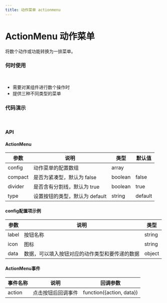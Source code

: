 ```yaml
---
title: 动作菜单 actionmenu
---
```


# ActionMenu 动作菜单
将数个动作或功能转换为一排菜单。

### 何时使用 
&nbsp;
- 需要对某组件进行数个操作时
- 提供三种不同类型的菜单
### 代码演示
&nbsp;

<ClientOnly>
<template>
<code-box>
<template slot="demo">
  <action-menu :config="config" />
</template>
<template slot="title">

## 基本使用

</template>
<template slot="desc">

基本的用法，将数个功能转换为按钮块

</template>
<template slot="code">

``` html
<template slot="demo">
  <action-menu :config="config" />
</template>
```
``` js
export default {
  data () {
    config: [
      { label: '搜索', icon: 'search', data: { action: 'search' } },
      { label: '重置', icon: 'redo', data: { action: 'reset' } },
      [
        { icon: 'plus', label: '新增', data: { action: 'create' } },
        { icon: 'edit', label: '编辑', data: { action: 'update' } }
      ]
    ]
  }
}
```
</template>
</code-box>
&nbsp;
<code-box>
<template slot="demo">
  <action-menu :config="config" :compact="true" />
</template>
<template slot="title">

## 紧凑型

</template>
<template slot="desc">

空间不足时的解决方案

</template>
<template slot="code">

``` html
<template slot="demo">
  <action-menu :config="config" :compact="true" />
</template>
```
``` js
export default {
  data () {
    config: [
      { label: '搜索', icon: 'search', data: { action: 'search' } },
      { label: '重置', icon: 'redo', data: { action: 'reset' } },
      [
        { icon: 'plus', label: '新增', data: { action: 'create' } },
        { icon: 'edit', label: '编辑', data: { action: 'update' } }
      ]
    ]
  }
}
```
</template>
</code-box>
&nbsp;
<code-box>
<template slot="demo">
  <a-table :columns="columns" :dataSource="data" :pagination="false">
    <a slot="name" slot-scope="text" href="javascript:;">{{text}}</a>
  </a-table>
</template>
<template slot="title">

## 适应表格内空间的菜单

</template>
<template slot="desc">

表格中的使用场景

</template>

<template slot="code">

``` html
<template slot="demo">
  <a-table :columns="columns" :dataSource="data" :pagination="false">
    <a slot="name" slot-scope="text" href="javascript:;">{{text}}</a>
  </a-table>
</template>
```
``` js
export default {
  data () {
    return {
      tableConfig: [
        { label: '详情', data: { action: 'info' } },
        { label: '删除', data: { action: 'delete' } },
        [
          { icon: 'plus', label: '新增', data: { action: 'create' } },
          { icon: 'edit', label: '编辑', data: { action: 'update' } }
        ]
      ],
      columns: [
        {
          title: '姓名',
          dataIndex: 'name',
        },
        {
          title: '年龄',
          dataIndex: 'age',
        },
        {
          title: '活动范围',
          dataIndex: 'address',
        },
        {
          width: 180,
          title: '操作',
          customRender: (text, data) => {
            return (
              <action-menu type="link" config={this.tableConfig} />
            )
          }
        }
      ],
      data: [
        {
          key: '1',
          name: '莲',
          age: 17,
          address: '秀尽学园'
        },
        {
          key: '2',
          name: '祐介',
          age: 18,
          address: '公立洸星高校'
        },
        {
          key: '3',
          name: '武见',
          age: 26,
          address: '四轩茶屋'
        },
      ]
    }
  }
}
```
</template>
</code-box>
&nbsp;
<code-box>
<template slot="demo">
  <action-menu :config="tableConfig" type="link" />
  <action-menu :config="tableConfig" :divider="false" type="link" style="width:50px" />
</template>
<template slot="title">

## 分割线

</template>
<template slot="desc">

可以控制是否显示分割线

</template>
<template slot="code">

``` html
<template slot="demo">
  <action-menu :config="tableConfig" type="link" />
  <action-menu :config="tableConfig" :divider="false" type="link" />
</template>
```
``` js
export default {
  data () {
    tableConfig: [
        { label: '详情', data: { action: 'info' } },
        { label: '删除', data: { action: 'delete' } },
        [
          { icon: 'plus', label: '新增', data: { action: 'create' } },
          { icon: 'edit', label: '编辑', data: { action: 'update' } }
        ]
      ],
  }
}
```
</template>
</code-box>

</template>
</ClientOnly>

### API
#### ActionMenu

参数 | 说明 | 类型 | 默认值
--|--|--|--
config | 动作菜单的配置数组 | array |
compact | 是否为紧凑型，默认为 false | boolean | false
divider | 是否含有分割线，默认为 true | boolean | true
type | 设置按钮的类型，默认为 default | string | default

#### config配置项示例

参数 | 说明 | 类型 
--|--|--
label | 按钮名称 | string
icon | 图标 | string
data | 数据，可以填入按钮对应的动作类型和要传递的数据 | object

#### ActionMenu事件

事件名称 | 说明 | 回调参数 
--|--|--
action | 点击按钮后回调事件 | function({action, data})

<script>
export default {
  data () {
    return {
      config: [
        { label: '搜索', icon: 'search', data: { action: 'search' } },
        { label: '重置', icon: 'redo', data: { action: 'reset' } },
        [
          { icon: 'plus', label: '新增', data: { action: 'create' } },
          { icon: 'edit', label: '编辑', data: { action: 'update' } }
        ]
      ],
      tableConfig: [
        { label: '详情', data: { action: 'info' } },
        { label: '删除', data: { action: 'delete' } },
        [
          { icon: 'plus', label: '新增', data: { action: 'create' } },
          { icon: 'edit', label: '编辑', data: { action: 'update' } }
        ]
      ],
      columns: [
        {
          title: '姓名',
          dataIndex: 'name',
        },
        {
          title: '年龄',
          dataIndex: 'age',
        },
        {
          title: '活动范围',
          dataIndex: 'address',
        },
        {
          width: 178,
          title: '操作',
          customRender: (text, data) => {
            return (
              <action-menu type="link" config={this.tableConfig} />
            )
          }
        }
      ],
      data: [
        {
          key: '1',
          name: '莲',
          age: 17,
          address: '秀尽学园'
        },
        {
          key: '2',
          name: '祐介',
          age: 18,
          address: '公立洸星高校'
        },
        {
          key: '3',
          name: '武见',
          age: 26,
          address: '四轩茶屋'
        },
      ]
    }
  }
}
</script>